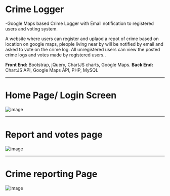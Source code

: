 # Crime Logger
-Google Maps based Crime Logger with Email notification to registered users and voting system.

A website where users can register and uplaod a repot of crime based on location on google maps, pleople living near by will be notified by email and asked to vote on the crime log. All unregistered users can view  the posted crime logs and votes made by registered users..

**Front End:** Bootstrap, jQuery, ChartJS charts, Google Maps.
**Back End:** ChartJS API, Google Maps API, PHP, MySQL

------
# Home Page/ Login Screen

![image](https://user-images.githubusercontent.com/18421306/49336967-a6f98180-f631-11e8-861d-efea7624a7aa.PNG)

------
# Report and votes page

![image](https://user-images.githubusercontent.com/18421306/49336969-aeb92600-f631-11e8-8153-577ce68f4d39.PNG)

------
# Crime reporting Page

![image](https://user-images.githubusercontent.com/18421306/49336971-afea5300-f631-11e8-8ab7-1b89e39f7a00.PNG)

